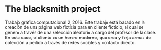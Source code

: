 # The blacksmith project
Trabajo gráfica computacional 2, 2016.
Este trabajo está basado en la creación de una página web ficticia para un cliente ficticio, el cual se generó a través de una selección aleatorio a cargo del profesor de la clase.
En este caso, el cliente es un herero moderno, que crea y forja armas de colección a pedido a través de redes sociales y contacto directo.
